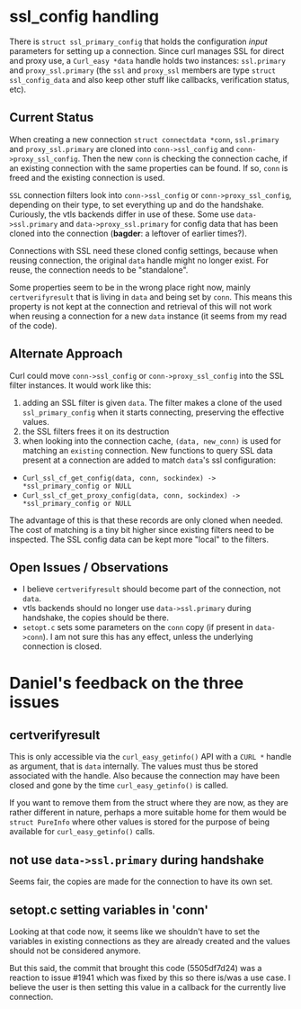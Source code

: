 # ssl_config handling

There is `struct ssl_primary_config` that holds the configuration *input* parameters for setting up a connection. Since curl manages SSL for direct and proxy use, a `Curl_easy *data` handle holds two instances: `ssl.primary` and `proxy_ssl.primary` (the `ssl` and `proxy_ssl` members are type `struct ssl_config_data` and also keep other stuff like callbacks, verification status, etc).

## Current Status

When creating a new connection `struct connectdata *conn`, `ssl.primary` and `proxy_ssl.primary` are cloned into `conn->ssl_config` and `conn->proxy_ssl_config`. Then the new `conn` is checking the connection cache, if an existing connection with the same properties can be found. If so, `conn` is freed and the existing connection is used.

`SSL` connection filters look into `conn->ssl_config` or `conn->proxy_ssl_config`, depending on their type, to set everything up and do the handshake. Curiously, the vtls backends differ in use of these. Some use `data->ssl.primary` and `data->proxy_ssl.primary` for config data that has been cloned into the connection (**bagder**: a leftover of earlier times?).

Connections with SSL need these cloned config settings, because when reusing connection, the original `data` handle might no longer exist. For reuse, the connection needs to be "standalone".

Some properties seem to be in the wrong place right now, mainly `certverifyresult` that is living in `data` and being set by `conn`. This means this property is not kept at the connection and retrieval of this will not work when reusing a connection for a new `data` instance (it seems from my read of the code).

## Alternate Approach

Curl could move `conn->ssl_config` or `conn->proxy_ssl_config` into the SSL filter instances. It would work like this:

1. adding an SSL filter is given `data`. The filter makes a clone of the used `ssl_primary_config` when it starts connecting, preserving the effective values.
1. the SSL filters frees it on its destruction
1. when looking into the connection cache, `(data, new_conn)` is used for matching an `existing` connection. New functions to query SSL data present at a connection are added to match `data`'s ssl configuration:
  - `Curl_ssl_cf_get_config(data, conn, sockindex) -> *ssl_primary_config or NULL`
  - `Curl_ssl_cf_get_proxy_config(data, conn, sockindex) -> *ssl_primary_config or NULL`

The advantage of this is that these records are only cloned when needed. The cost of matching is a tiny bit higher since existing filters need to be inspected. The SSL config data can be kept more "local" to the filters.

## Open Issues / Observations

* I believe `certverifyresult` should become part of the connection, not `data`.
* vtls backends should no longer use `data->ssl.primary` during handshake, the copies should be there.
* `setopt.c` sets some parameters on the `conn` copy (if present in `data->conn`). I am not sure this has any effect, unless the underlying connection is closed.

# Daniel's feedback on the three issues

## certverifyresult

This is only accessible via the `curl_easy_getinfo()` API with a `CURL *`
handle as argument, that is `data` internally. The values must thus be stored
associated with the handle. Also because the connection may have been closed
and gone by the time `curl_easy_getinfo()` is called.

If you want to remove them from the struct where they are now, as they are
rather different in nature, perhaps a more suitable home for them would be
`struct PureInfo` where other values is stored for the purpose of being
available for `curl_easy_getinfo()` calls.

## not use `data->ssl.primary` during handshake

Seems fair, the copies are made for the connection to have its own set.

## setopt.c setting variables in 'conn'

Looking at that code now, it seems like we shouldn't have to set the variables
in existing connections as they are already created and the values should not
be considered anymore.

But this said, the commit that brought this code (5505df7d24) was a reaction
to issue #1941 which was fixed by this so there is/was a use case. I believe
the user is then setting this value in a callback for the currently live
connection.

